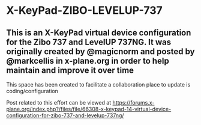 # X-KeyPad-ZIBO-LEVELUP-737

## This is an X-KeyPad virtual device configuration for the Zibo 737 and LevelUP 737NG. It was originally created by @magicnorm and posted by @markcellis in x-plane.org in order to help maintain and improve it over time

This space has been created to facilitate a collaboration place to update is coding/configuration

Post related to this effort can be viewed at https://forums.x-plane.org/index.php?/files/file/66308-x-keypad-14-virtual-device-configuration-for-zibo-737-and-levelup-737ng/
